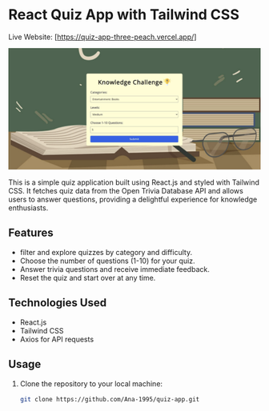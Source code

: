 # React Quiz App with Tailwind CSS

Live Website: [https://quiz-app-three-peach.vercel.app/]

![Quiz App Screenshot]('../../src/assets/quiz.jpg)

This is a simple quiz application built using React.js and styled with Tailwind CSS. It fetches quiz data from the Open Trivia Database API and allows users to answer questions, providing a delightful experience for knowledge enthusiasts.



## Features

- filter and explore quizzes by category and difficulty.
- Choose the number of questions (1-10) for your quiz.
- Answer trivia questions and receive immediate feedback.
- Reset the quiz and start over at any time.

## Technologies Used

- React.js
- Tailwind CSS
- Axios for API requests

## Usage

1. Clone the repository to your local machine:

   ```bash
   git clone https://github.com/Ana-1995/quiz-app.git